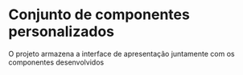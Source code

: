 # Conjunto de componentes personalizados
O projeto armazena a interface de apresentação juntamente com os componentes desenvolvidos
